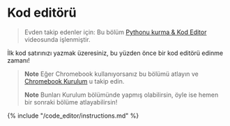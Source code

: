 # Kod editörü

> Evden takip edenler için: Bu bölüm [Pythonu kurma & Kod Editor](https://www.youtube.com/watch?v=pVTaqzKZCdA&t=4m43s) videosunda işlenmiştir.

İlk kod satırınızı yazmak üzeresiniz, bu yüzden önce bir kod editörü edinme zamanı!

> **Note** Eğer Chromebook kullanıyorsanız bu bölümü atlayın ve [Chromebook Kurulum](../chromebook_setup/README.md) u takip edin.
> 
> **Note** Bunları Kurulum bölümünde yapmış olabilirsin, öyle ise hemen bir sonraki bölüme atlayabilirsin!

{% include "/code_editor/instructions.md" %}